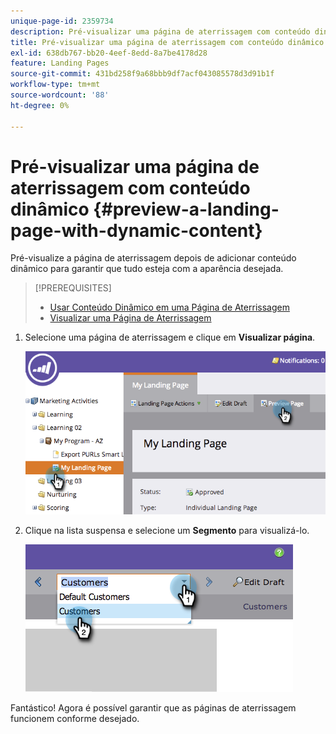 ```yaml
---
unique-page-id: 2359734
description: Pré-visualizar uma página de aterrissagem com conteúdo dinâmico - Documentação do Marketo - Documentação do produto
title: Pré-visualizar uma página de aterrissagem com conteúdo dinâmico
exl-id: 638db767-bb20-4eef-8edd-8a7be4178d28
feature: Landing Pages
source-git-commit: 431bd258f9a68bbb9df7acf043085578d3d91b1f
workflow-type: tm+mt
source-wordcount: '88'
ht-degree: 0%

---
```


# Pré-visualizar uma página de aterrissagem com conteúdo dinâmico {#preview-a-landing-page-with-dynamic-content}

Pré-visualize a página de aterrissagem depois de adicionar conteúdo dinâmico para garantir que tudo esteja com a aparência desejada.

>[!PREREQUISITES]
>
>* [Usar Conteúdo Dinâmico em uma Página de Aterrissagem](/help/marketo/product-docs/demand-generation/landing-pages/personalizing-landing-pages/use-dynamic-content-in-a-landing-page.md)
>* [Visualizar uma Página de Aterrissagem](/help/marketo/product-docs/demand-generation/landing-pages/landing-page-actions/preview-a-landing-page.md)

1. Selecione uma página de aterrissagem e clique em **Visualizar página**.

   ![](assets/image2014-9-17-16-3a9-3a55.png)

1. Clique na lista suspensa e selecione um **Segmento** para visualizá-lo.

   ![](assets/image2014-9-25-15-3a34-3a40.png)

Fantástico! Agora é possível garantir que as páginas de aterrissagem funcionem conforme desejado.
